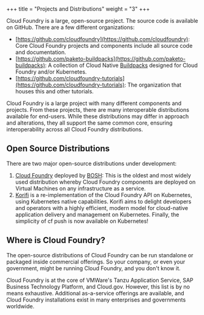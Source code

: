 +++
title = "Projects and Distributions"
weight = "3"
+++

Cloud Foundry is a large, open-source project. The source code is available on GitHub. There are a few different organizations:

- [https://github.com/cloudfoundry](https://github.com/cloudfoundry): Core Cloud Foundry projects and components include all source code and documentation.
- [https://github.com/paketo-buildpacks](https://github.com/paketo-buildpacks): A collection of Cloud Native [Buildpacks](https://buildpacks.io) designed for Cloud Foundry and/or Kubernetes.
- [https://github.com/cloudfoundry-tutorials](https://github.com/cloudfoundry-tutorials): The organization that houses this and other tutorials.

Cloud Foundry is a large project with many different components and projects. From these projects, there are many interoperable distributions available for end-users. While these distributions may differ in approach and alterations, they all support the same common core, ensuring interoperability across all Cloud Foundry distributions.

## Open Source Distributions

There are two major open-source distributions under development:

1. [Cloud Foundry](https://github.com/cloudfoundry/cf-deployment) deployed by [BOSH](https://bosh.io): This is the oldest and most widely used distribution whereby Cloud Foundry components are deployed on Virtual Machines on any infrastructure as a service.  
1. [Korifi](https://github.com/cloudfoundry/korifi) is a re-implementation of the Cloud Foundry API on Kubernetes, using Kubernetes native capabilities. Korifi aims to delight developers and operators with a highly efficient, modern model for cloud-native application delivery and management on Kubernetes. Finally, the simplicity of cf push is now available on Kubernetes!

## Where is Cloud Foundry?

The open-source distributions of Cloud Foundry can be run standalone or packaged inside commercial offerings. So your company, or even your government, might be running Cloud Foundry, and you don't know it. 

Cloud Foundry is at the core of VMWare's Tanzu Application Service, SAP Business Technology Platform, and Cloud.gov. However, this list is by no means exhaustive. Additional as-a-service offerings are available, and Cloud Foundry installations exist in many enterprises and governments worldwide. 
